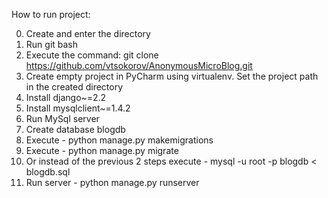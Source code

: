 How to run project:

0. Create and enter the directory 
1. Run git bash
2. Execute the command: git clone https://github.com/vtsokorov/AnonymousMicroBlog.git
3. Create empty project in PyCharm using virtualenv. Set the project path in the created directory
4. Install django~=2.2
5. Install mysqlclient~=1.4.2
6. Run MySql server
7. Create database blogdb
8. Execute - python manage.py makemigrations
9. Execute - python manage.py migrate
10. Or instead of the previous 2 steps execute - mysql -u root -p blogdb < blogdb.sql	
11. Run server - python manage.py runserver